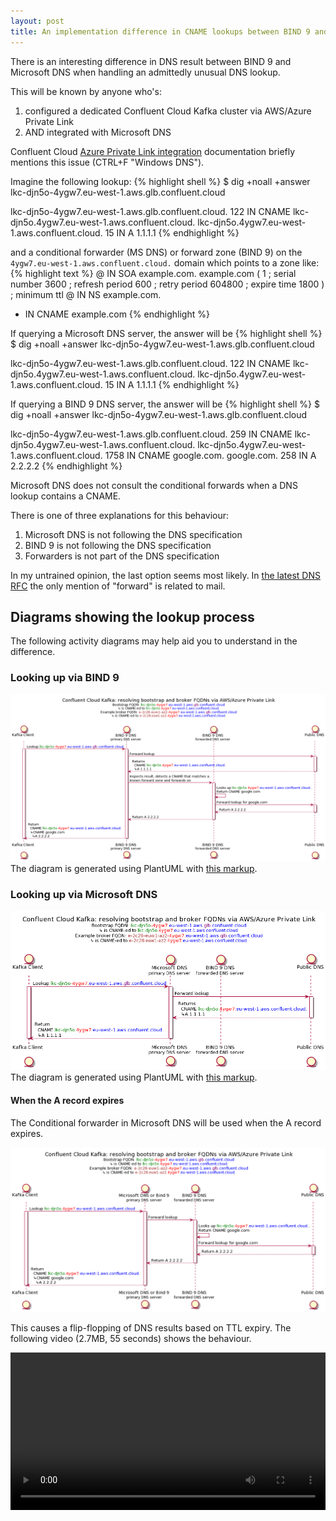 ```yaml
---
layout: post
title: An implementation difference in CNAME lookups between BIND 9 and Microsoft DNS
---
```


There is an interesting difference in DNS result between BIND 9 and Microsoft
DNS when handling an admittedly unusual DNS lookup.

This will be known by anyone who's:
1. configured a dedicated Confluent Cloud Kafka cluster via AWS/Azure Private Link
2. AND integrated with Microsoft DNS

Confluent Cloud [Azure Private Link integration](https://docs.confluent.io/cloud/current/networking/azure-privatelink.html)
documentation briefly mentions this issue (CTRL+F "Windows DNS").

Imagine the following lookup:
{% highlight shell %}
$ dig +noall +answer lkc-djn5o-4ygw7.eu-west-1.aws.glb.confluent.cloud

lkc-djn5o-4ygw7.eu-west-1.aws.glb.confluent.cloud. 122 IN CNAME lkc-djn5o.4ygw7.eu-west-1.aws.confluent.cloud.
lkc-djn5o.4ygw7.eu-west-1.aws.confluent.cloud. 15 IN A 1.1.1.1
{% endhighlight %}

and a conditional forwarder (MS DNS) or forward zone (BIND 9) on the<br />
`4ygw7.eu-west-1.aws.confluent.cloud.` domain which points to a zone like:
{% highlight text %}
@  IN  SOA    example.com. example.com (
               1            ; serial number
               3600         ; refresh period
               600          ; retry period
               604800       ; expire time
               1800 )       ; minimum ttl
@  IN  NS     example.com.

*  IN  CNAME  example.com
{% endhighlight %}

If querying a Microsoft DNS server, the answer will be
{% highlight shell %}
$ dig +noall +answer lkc-djn5o-4ygw7.eu-west-1.aws.glb.confluent.cloud

lkc-djn5o-4ygw7.eu-west-1.aws.glb.confluent.cloud. 122 IN CNAME lkc-djn5o.4ygw7.eu-west-1.aws.confluent.cloud.
lkc-djn5o.4ygw7.eu-west-1.aws.confluent.cloud. 15 IN A 1.1.1.1
{% endhighlight %}

If querying a BIND 9 DNS server, the answer will be
{% highlight shell %}
$ dig +noall +answer lkc-djn5o-4ygw7.eu-west-1.aws.glb.confluent.cloud

lkc-djn5o-4ygw7.eu-west-1.aws.glb.confluent.cloud. 259 IN CNAME lkc-djn5o.4ygw7.eu-west-1.aws.confluent.cloud.
lkc-djn5o.4ygw7.eu-west-1.aws.confluent.cloud. 1758 IN CNAME google.com.
google.com.             258     IN      A       2.2.2.2
{% endhighlight %}

Microsoft DNS does not consult the conditional forwards when a DNS lookup
contains a CNAME.

There is one of three explanations for this behaviour:
1. Microsoft DNS is not following the DNS specification
1. BIND 9 is not following the DNS specification
1. Forwarders is not part of the DNS specification

In my untrained opinion, the last option seems most likely. In [the latest DNS RFC](https://datatracker.ietf.org/doc/html/rfc1035)
the only mention of "forward" is related to mail.

## Diagrams showing the lookup process
The following activity diagrams may help aid you to understand in the difference.

### Looking up via BIND 9
[![BIND 9 lookup activity diagram](/assets/images/2021-09/bind9-msdns-difference.bind9.png)](/assets/images/2021-09/bind9-msdns-difference.bind9.png)
The diagram is generated using PlantUML with [this markup](/assets/documents/2021-09/bind9-msdns-difference.bind9.plantuml).

### Looking up via Microsoft DNS
[![MS DNS lookup activity diagram](/assets/images/2021-09/bind9-msdns-difference.ms.png)](/assets/images/2021-09/bind9-msdns-difference.ms.png)
The diagram is generated using PlantUML with [this markup](/assets/documents/2021-09/bind9-msdns-difference.ms.plantuml).


#### When the A record expires
The Conditional forwarder in Microsoft DNS will be used when the A record expires.

[![MS DNS lookup activity diagram](/assets/images/2021-09/bind9-msdns-difference.ttlexpire.png)](/assets/images/2021-09/bind9-msdns-difference.ttlexpire.png)

This causes a flip-flopping of DNS results based on TTL expiry. The following video
(2.7MB, 55 seconds) shows the behaviour.

<video id="video" controls style="width: 100%;">
  <source src="/assets/documents/2021-09/bind9-msdns-difference.webm" type="video/webm">
  Your browser does not support the <code>video</code> element.
</video>

